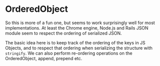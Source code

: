 # OrderedObject

So this is more of a fun one, but seems to work surprisingly well for most implementations. At least the Chrome engine, Node.js and Rails JSON module seem to respect the ordering of serialized JSON.

The basic idea here is to keep track of the ordering of the keys in JS Objects, and to respect that ordering when serializing the structure with ```stringify```. We can also perform re-ordering operations on the OrderedObject, append, prepend etc.
